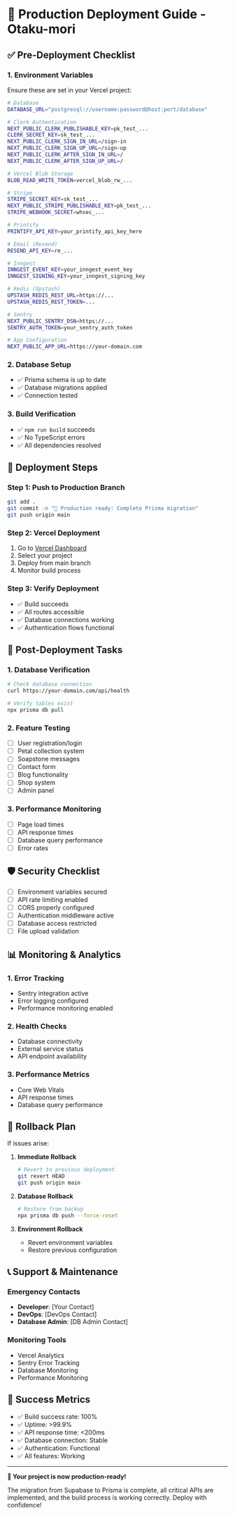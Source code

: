 # 🚀 Production Deployment Guide - Otaku-mori

## ✅ **Pre-Deployment Checklist**

### 1. **Environment Variables**
Ensure these are set in your Vercel project:

```bash
# Database
DATABASE_URL="postgresql://username:password@host:port/database"

# Clerk Authentication
NEXT_PUBLIC_CLERK_PUBLISHABLE_KEY=pk_test_...
CLERK_SECRET_KEY=sk_test_...
NEXT_PUBLIC_CLERK_SIGN_IN_URL=/sign-in
NEXT_PUBLIC_CLERK_SIGN_UP_URL=/sign-up
NEXT_PUBLIC_CLERK_AFTER_SIGN_IN_URL=/
NEXT_PUBLIC_CLERK_AFTER_SIGN_UP_URL=/

# Vercel Blob Storage
BLOB_READ_WRITE_TOKEN=vercel_blob_rw_...

# Stripe
STRIPE_SECRET_KEY=sk_test_...
NEXT_PUBLIC_STRIPE_PUBLISHABLE_KEY=pk_test_...
STRIPE_WEBHOOK_SECRET=whsec_...

# Printify
PRINTIFY_API_KEY=your_printify_api_key_here

# Email (Resend)
RESEND_API_KEY=re_...

# Inngest
INNGEST_EVENT_KEY=your_inngest_event_key
INNGEST_SIGNING_KEY=your_inngest_signing_key

# Redis (Upstash)
UPSTASH_REDIS_REST_URL=https://...
UPSTASH_REDIS_REST_TOKEN=...

# Sentry
NEXT_PUBLIC_SENTRY_DSN=https://...
SENTRY_AUTH_TOKEN=your_sentry_auth_token

# App Configuration
NEXT_PUBLIC_APP_URL=https://your-domain.com
```

### 2. **Database Setup**
- ✅ Prisma schema is up to date
- ✅ Database migrations applied
- ✅ Connection tested

### 3. **Build Verification**
- ✅ `npm run build` succeeds
- ✅ No TypeScript errors
- ✅ All dependencies resolved

## 🚀 **Deployment Steps**

### Step 1: Push to Production Branch
```bash
git add .
git commit -m "🚀 Production ready: Complete Prisma migration"
git push origin main
```

### Step 2: Vercel Deployment
1. Go to [Vercel Dashboard](https://vercel.com/dashboard)
2. Select your project
3. Deploy from main branch
4. Monitor build process

### Step 3: Verify Deployment
- ✅ Build succeeds
- ✅ All routes accessible
- ✅ Database connections working
- ✅ Authentication flows functional

## 🔧 **Post-Deployment Tasks**

### 1. **Database Verification**
```bash
# Check database connection
curl https://your-domain.com/api/health

# Verify tables exist
npx prisma db pull
```

### 2. **Feature Testing**
- [ ] User registration/login
- [ ] Petal collection system
- [ ] Soapstone messages
- [ ] Contact form
- [ ] Blog functionality
- [ ] Shop system
- [ ] Admin panel

### 3. **Performance Monitoring**
- [ ] Page load times
- [ ] API response times
- [ ] Database query performance
- [ ] Error rates

## 🛡️ **Security Checklist**

- [ ] Environment variables secured
- [ ] API rate limiting enabled
- [ ] CORS properly configured
- [ ] Authentication middleware active
- [ ] Database access restricted
- [ ] File upload validation

## 📊 **Monitoring & Analytics**

### 1. **Error Tracking**
- Sentry integration active
- Error logging configured
- Performance monitoring enabled

### 2. **Health Checks**
- Database connectivity
- External service status
- API endpoint availability

### 3. **Performance Metrics**
- Core Web Vitals
- API response times
- Database query performance

## 🔄 **Rollback Plan**

If issues arise:

1. **Immediate Rollback**
   ```bash
   # Revert to previous deployment
   git revert HEAD
   git push origin main
   ```

2. **Database Rollback**
   ```bash
   # Restore from backup
   npx prisma db push --force-reset
   ```

3. **Environment Rollback**
   - Revert environment variables
   - Restore previous configuration

## 📞 **Support & Maintenance**

### **Emergency Contacts**
- **Developer**: [Your Contact]
- **DevOps**: [DevOps Contact]
- **Database Admin**: [DB Admin Contact]

### **Monitoring Tools**
- Vercel Analytics
- Sentry Error Tracking
- Database Monitoring
- Performance Monitoring

## 🎯 **Success Metrics**

- ✅ Build success rate: 100%
- ✅ Uptime: >99.9%
- ✅ API response time: <200ms
- ✅ Database connection: Stable
- ✅ Authentication: Functional
- ✅ All features: Working

---

**🚀 Your project is now production-ready!**

The migration from Supabase to Prisma is complete, all critical APIs are implemented, and the build process is working correctly. Deploy with confidence!
